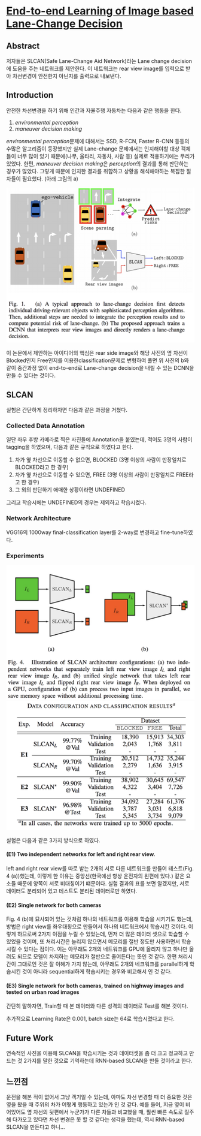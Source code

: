 # [End-to-end Learning of Image based Lane-Change Decision](https://arxiv.org/abs/1706.08211)

## Abstract
저자들은 SLCAN(Safe Lane-Change Aid Network)라는 Lane change decision에 도움을 주는 네트워크를 제안한다.
이 네트워크는 rear view image를 입력으로 받아 차선변경이 안전한지 아닌지를 출력으로 내보낸다.

## Introduction
안전한 차선변경을 하기 위해 인간과 자율주행 자동차는 다음과 같은 행동을 한다.

1. *environmental perception*
2. *maneuver decision making*

*environmental perception*문제에 대해서는 SSD, R-FCN, Faster R-CNN 등등의 수많은 알고리즘이 등장했지만 실제 Lane-change 문제에서는 인지해야할 대상 객체들이 너무 많이 있기 때문에(나무, 울타리, 자동차, 사람 등) 실제로 적용하기에는 무리가 있었다.
한편, *maneuver decision making*은 *perception*의 결과를 통해 판단하는 경우가 많았다. 그렇게 때문에 인지한 결과를 취합하고 상황을 해석해야하는 복잡한 절차들이 필요했다. (아래 그림의 a)

![slcan](../assets/slcan/slcan.png)

이 논문에서 제안하는 아이디어의 핵심은 rear side image와 해당 사진의 옆 차선이 Blocked인지 Free인지를 이용한classification문제로 변형하여 풀면 위 사진의 b와 같이 중간과정 없이 end-to-end로 Lane-change decision을 내릴 수 있는 DCNN을 만들 수 있다는 것이다.

## SLCAN
실험은 간단하게 정리하자면 다음과 같은 과정을 거쳤다.

### Collected Data Annotation
일단 좌우 후방 카메라로 찍은 사진들에 Annotation을 붙였는데, 적어도 3명의 사람이 tagging을 하였으며, 다음과 같은 규칙으로 하였다고 한다.

1. 차가 옆 차선으로 이동할 수 없으면, BLOCKED (3명 이상의 사람이 만장일치로 BLOCKED라고 한 경우)
2. 차가 옆 차선으로 이동할 수 있으면, FREE (3명 이상의 사람이 만장일치로 FREE라고 한 경우)
3. 그 외의 판단하기 애매한 상황이라면 UNDEFINED

그리고 학습시에는 UNDEFINED의 경우는 제외하고 학습시켰다.

### Network Architecture
VGG16의 1000way final-classification layer를 2-way로 변경하고 fine-tune하였다.

### Experiments
![slcan_exp](../assets/slcan/slcan_exp.png)
![result](../assets/slcan/results.png)

실험은 다음과 같은 3가지 방식으로 하였다.

#### (**E1**) **Two independent networks for left and right rear view.** 
left and right rear view를 따로 받는 2개의 서로 다른 네트워크를 만들어 테스트(Fig. 4 (a))했는데, 이렇게 한 이유는 중앙선(한국에선 항상 운전자의 왼편에 있다.) 같은 요소들 때문에 양쪽이 서로 비대칭이기 떄문이다. 실험 결과의 표를 보면 알겠지만, 서로 데이터도 분리되어 있고 테스트도 분리된 데이터로만 하였다.

#### (**E2**) **Single network for both cameras**
Fig. 4 (b)에 묘사되어 있는 것처럼 하나의 네트워크를 이용해 학습을 시키기도 했는데, 방법은 right view를 좌우대칭으로 만들어서 하나의 네트워크에서 학습시킨 것이다. 이렇게 하므로써 2가지 이점을 누릴 수 있었는데, 먼저 더 많은 데이터 셋으로 학습할 수 있었을 것이며, 또 처리시간은 늘리지 않으면서 메모리를 절반 정도만 사용하면서 학습시킬 수 있다는 점이다. 이는 아무래도 2개의 네트워크를 GPU에 올리지 않고 하나만 올려도 되므로 모델이 차지하는 메모리가 절반으로 줄어든다는 뜻인 것 같다. 한편 처리시간이 그대로인 것은 잘 이해가 가지 않는데, 아무래도 2개의 네크워크를 parallel하게 학습시킨 것이 아니라 sequential하게 학습시키는 경우와 비교해서 인 것 같다.

#### (**E3**) **Single network for both cameras, trained on highway images and tested on urban road images**
간단히 말하자면, Train할 때 본 데이터와 다른 성격의 데이터로 Test를 해본 것이다.

추가적으로 Learning Rate은 0.001, batch size는 64로 학습시켰다고 한다.

## Future Work
연속적인 사진을 이용해 SLCAN을 학습시키는 것과 데이터셋을 좀 더 크고 정교하고 만드는 것 2가지를 말한 것으로 기억하는데 RNN-based SLCAN을 만들 것이라고 한다.

## 느낀점
운전을 해본 적이 없어서 그냥 객기일 수 있는데, 아마도 차선 변경할 때 더 중요한 것은 옆을 봤을 때 주위의 차가 어떻게 행동하고 있는가 인 것 같다. 예를 들어, 지금 옆이 비어있어도 옆 차선의 뒷편에서 누군가가 다른 차들과 비교했을 때, 훨씬 빠른 속도로 질주해 다가오고 있다면 차선 변경은 못 할 것 같다는 생각을 했는데, 역시 RNN-based SLCAN을 만든다고 하니...
